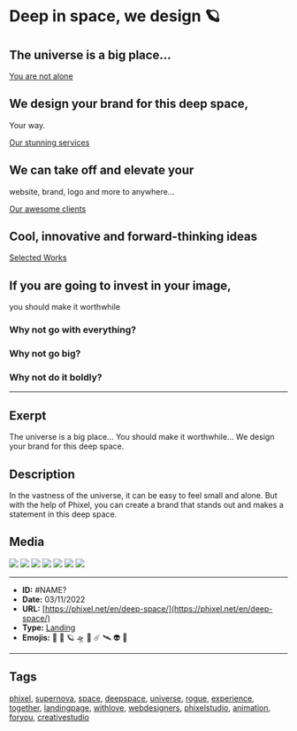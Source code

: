 # Deep in space, we design 🪐
## The universe is a big place...

[You are not alone](https://phixel.net/)

## We design your brand for this deep space, 
Your way.

[Our stunning services](https://phixel.net/en/about-us/services/)

## We can take off and elevate your 
website, brand, logo and more to anywhere...

[Our awesome clients](https://phixel.net/en/about-us/clients/)

## Cool, innovative and forward-thinking ideas

[Selected Works](https://phixel.net/en/portfolio/)

## If you are going to invest in your image, 
you should make it worthwhile

### Why not go with everything?

### Why not go big?

### Why not do it boldly?


------------
## Exerpt
The universe is a big place... 
You should make it worthwhile...
We design your brand for this deep space.
## Description
In the vastness of the universe, it can be easy to feel small and alone. But with the help of Phixel, you can create a brand that stands out and makes a statement in this deep space.
## Media
<img src="media/26f3cb16/landing-space-cover.jpg">
<img src="media/0ea998b1/landing-space-card-en.jpg">
<img src="media/fc16ee22/landing-space-complete.jpg">
<img src="media/9ea58add/3_1.jpg">
<img src="media/ce327429/9_16.jpg">
<img src="media/81ea670f/rogue-supernova.mp4">
<img src="media/9c0f82c4/landing-space-astronaut..png">

------------
- **ID:** #NAME?
- **Date:** 03/11/2022
- **URL:** [https://phixel.net/en/deep-space/](https://phixel.net/en/deep-space/)
- **Type:** [Landing](#landing)
- **Emojis:** 🌌 🚀 🪐 🛸 💫 ☄️ 🛰 👽 🔭

------------
## Tags
[phixel](#phixel), [supernova](#supernova), [space](#space), [deepspace](#deepspace), [universe](#universe), [rogue](#rogue), [experience](#experience), [together](#together), [landingpage](#landingpage), [withlove](#withlove), [webdesigners](#webdesigners), [phixelstudio](#phixelstudio), [animation](#animation), [foryou](#foryou), [creativestudio](#creativestudio)
